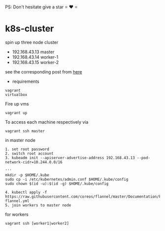PS: Don't hesitate  give a star ⭐ :heart: :star: 

# k8s-cluster

spin up three node cluster

* 192.168.43.13 master
* 192.168.43.14 worker-1
* 192.168.43.15 worker-2

see the corresponding post from [here](https://baykara.medium.com/setup-own-kubernetes-cluster-via-virtualbox-99a82605bfcc)

* requirements
```
vagrant
virtualbox
```

Fire up vms
``` 
vagrant up
```
To access each machine respectively via 
```
vagrant ssh master
```
in master node

```
1. set root password
2. switch root account
3. kubeadm init --apiserver-advertise-address 192.168.43.13 --pod-network-cidr=10.244.0.0/16

'''
mkdir -p $HOME/.kube
sudo cp -i /etc/kubernetes/admin.conf $HOME/.kube/config
sudo chown $(id -u):$(id -g) $HOME/.kube/config
```
```
4. kubectl apply -f https://raw.githubusercontent.com/coreos/flannel/master/Documentation/kube-flannel.yml
5. join workers to master node
```
for workers
```
vagrant ssh [worker1|worker2]
```
